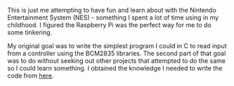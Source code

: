 This is just me attempting to have fun and learn about with the Nintendo Entertainment System (NES) - something I spent a lot of time using in my childhood. 
I figured the Raspberry Pi was the perfect way for me to do some tinkering.

My original goal was to write the simplest program I could in C to read input from a controller using the BCM2835 libraries. The second part of that goal was to do without seeking out other projects that attempted to do the same so I could learn something. I obtained the knowledge I needed to write the code from [here](http://www.mit.edu/~tarvizo/nes-controller.html).


